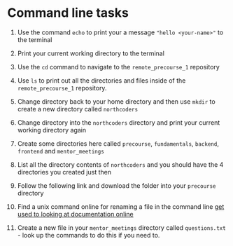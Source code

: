 # Command line tasks

1. Use the command `echo` to print your a message `"hello <your-name>"` to the terminal

2. Print your current working directory to the terminal

3. Use the `cd` command to navigate to the `remote_precourse_1` repository

4. Use `ls` to print out all the directories and files inside of the `remote_precourse_1` repository.

5. Change directory back to your home directory and then use `mkdir` to create a new directory called `northcoders`

6. Change directory into the `northcoders` directory and print your current working directory again

7. Create some directories here called `precourse`, `fundamentals`, `backend`, `frontend` and `mentor_meetings`

8. List all the directory contents of `northcoders` and you should have the 4 directories you created just then

9. Follow the following link and download the folder into your `precourse` directory

10. Find a unix command online for renaming a file in the command line [get used to looking at documentation online](https://unixguide.readthedocs.io/en/latest/unixcheatsheet/)

11. Create a new file in your `mentor_meetings` directory called `questions.txt` - look up the commands to do this if you need to.

